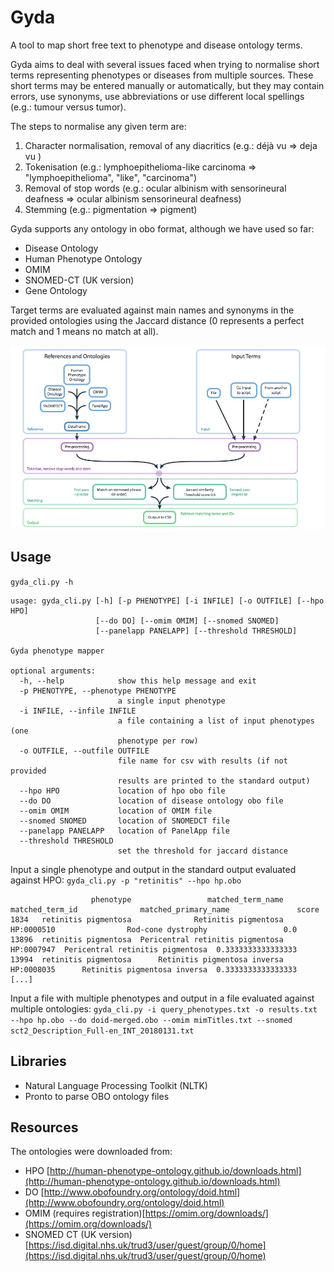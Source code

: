 # Gyda

A tool to map short free text to phenotype and disease ontology terms.

Gyda aims to deal with several issues faced when trying to normalise short terms representing phenotypes or diseases from multiple sources. These short terms may be entered manually or automatically, but they may contain errors, use synonyms, use abbreviations or use different local spellings (e.g.: tumour versus tumor).

The steps to normalise any given term are:
1. Character normalisation, removal of any diacritics (e.g.: déjà vu => deja vu )
2. Tokenisation (e.g.: lymphoepithelioma-like carcinoma => "lymphoepithelioma", "like", "carcinoma")
3. Removal of stop words (e.g.: ocular albinism with sensorineural deafness => ocular albinism sensorineural deafness)
4. Stemming (e.g.: pigmentation => pigment)

Gyda supports any ontology in obo format, although we have used so far:
* Disease Ontology
* Human Phenotype Ontology
* OMIM
* SNOMED-CT (UK version)
* Gene Ontology

Target terms are evaluated against main names and synonyms in the provided ontologies using the Jaccard distance (0 represents a perfect match and 1 means no match at all).

![Alt text](docs/gyda.jpg?raw=true "Pipeline")

## Usage

`gyda_cli.py -h`
```
usage: gyda_cli.py [-h] [-p PHENOTYPE] [-i INFILE] [-o OUTFILE] [--hpo HPO]
                   [--do DO] [--omim OMIM] [--snomed SNOMED]
                   [--panelapp PANELAPP] [--threshold THRESHOLD]

Gyda phenotype mapper

optional arguments:
  -h, --help            show this help message and exit
  -p PHENOTYPE, --phenotype PHENOTYPE
                        a single input phenotype
  -i INFILE, --infile INFILE
                        a file containing a list of input phenotypes (one
                        phenotype per row)
  -o OUTFILE, --outfile OUTFILE
                        file name for csv with results (if not provided
                        results are printed to the standard output)
  --hpo HPO             location of hpo obo file
  --do DO               location of disease ontology obo file
  --omim OMIM           location of OMIM file
  --snomed SNOMED       location of SNOMEDCT file
  --panelapp PANELAPP   location of PanelApp file
  --threshold THRESHOLD
                        set the threshold for jaccard distance
```

Input a single phenotype and output in the standard output evaluated against HPO:
`gyda_cli.py -p "retinitis" --hpo hp.obo`

```
                  phenotype                 matched_term_name matched_term_id              matched_primary_name               score
1834   retinitis pigmentosa              Retinitis pigmentosa      HP:0000510                Rod-cone dystrophy                 0.0
13896  retinitis pigmentosa  Pericentral retinitis pigmentosa      HP:0007947  Pericentral retinitis pigmentosa  0.3333333333333333
13994  retinitis pigmentosa      Retinitis pigmentosa inversa      HP:0008035      Retinitis pigmentosa inversa  0.3333333333333333
[...]
```

Input a file with multiple phenotypes and output in a file evaluated against multiple ontologies:
`gyda_cli.py -i query_phenotypes.txt -o results.txt --hpo hp.obo --do doid-merged.obo --omim mimTitles.txt --snomed sct2_Description_Full-en_INT_20180131.txt`

## Libraries

* Natural Language Processing Toolkit (NLTK)
* Pronto to parse OBO ontology files

## Resources

The ontologies were downloaded from:
* HPO [http://human-phenotype-ontology.github.io/downloads.html](http://human-phenotype-ontology.github.io/downloads.html)
* DO [http://www.obofoundry.org/ontology/doid.html](http://www.obofoundry.org/ontology/doid.html)
* OMIM (requires registration)[https://omim.org/downloads/](https://omim.org/downloads/)
* SNOMED CT (UK version) [https://isd.digital.nhs.uk/trud3/user/guest/group/0/home](https://isd.digital.nhs.uk/trud3/user/guest/group/0/home)
